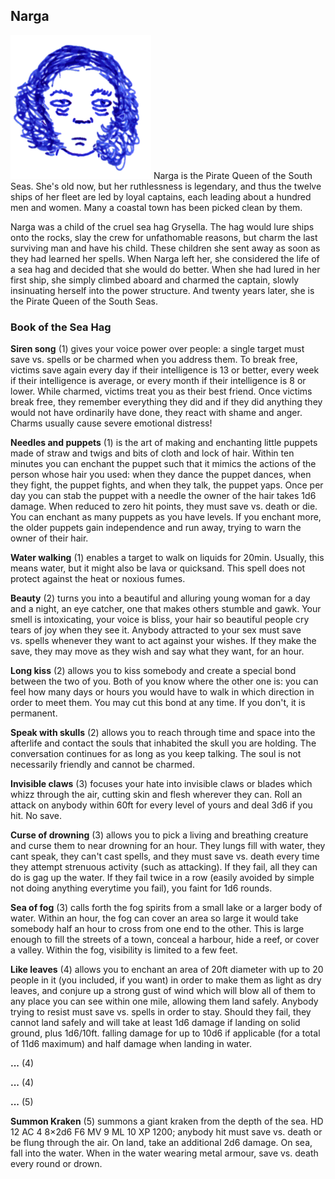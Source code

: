 ## Narga

![Narga](Narga.png) Narga is the Pirate Queen of the South Seas. She's
old now, but her ruthlessness is legendary, and thus the twelve ships
of her fleet are led by loyal captains, each leading about a hundred
men and women. Many a coastal town has been picked clean by them.

Narga was a child of the cruel sea hag Grysella. The hag would lure
ships onto the rocks, slay the crew for unfathomable reasons, but
charm the last surviving man and have his child. These children she
sent away as soon as they had learned her spells. When Narga left her,
she considered the life of a sea hag and decided that she would do
better. When she had lured in her first ship, she simply climbed
aboard and charmed the captain, slowly insinuating herself into the
power structure. And twenty years later, she is the Pirate Queen of
the South Seas.

### Book of the Sea Hag

**Siren song** (1) gives your voice power over people: a single target
must save vs. spells or be charmed when you address them. To break
free, victims save again every day if their intelligence is 13 or
better, every week if their intelligence is average, or every month if
their intelligence is 8 or lower. While charmed, victims treat you as
their best friend. Once victims break free, they remember everything
they did and if they did anything they would not have ordinarily have
done, they react with shame and anger. Charms usually cause severe
emotional distress!

**Needles and puppets** (1) is the art of making and enchanting little
puppets made of straw and twigs and bits of cloth and lock of hair.
Within ten minutes you can enchant the puppet such that it mimics the
actions of the person whose hair you used: when they dance the puppet
dances, when they fight, the puppet fights, and when they talk, the
puppet yaps. Once per day you can stab the puppet with a needle the
owner of the hair takes 1d6 damage. When reduced to zero hit points,
they must save vs. death or die. You can enchant as many puppets as
you have levels. If you enchant more, the older puppets gain
independence and run away, trying to warn the owner of their hair.

**Water walking** (1) enables a target to walk on liquids for 20min.
Usually, this means water, but it might also be lava or quicksand.
This spell does not protect against the heat or noxious fumes.

**Beauty** (2) turns you into a beautiful and alluring young woman for
a day and a night, an eye catcher, one that makes others stumble and
gawk. Your smell is intoxicating, your voice is bliss, your hair so
beautiful people cry tears of joy when they see it. Anybody attracted
to your sex must save vs. spells whenever they want to act against
your wishes. If they make the save, they may move as they wish and say
what they want, for an hour.

**Long kiss** (2) allows you to kiss somebody and create a special
bond between the two of you. Both of you know where the other one is:
you can feel how many days or hours you would have to walk in which
direction in order to meet them. You may cut this bond at any time. If
you don't, it is permanent.

**Speak with skulls** (2) allows you to reach through time and space
into the afterlife and contact the souls that inhabited the skull you
are holding. The conversation continues for as long as you keep
talking. The soul is not necessarily friendly and cannot be charmed.

**Invisible claws** (3) focuses your hate into invisible claws or
blades which whizz through the air, cutting skin and flesh wherever
they can. Roll an attack on anybody within 60ft for every level of
yours and deal 3d6 if you hit. No save.

**Curse of drowning** (3) allows you to pick a living and breathing
creature and curse them to near drowning for an hour. They lungs fill
with water, they cant speak, they can't cast spells, and they must
save vs. death every time they attempt strenuous activity (such as
attacking). If they fail, all they can do is gag up the water. If they
fail twice in a row (easily avoided by simple not doing anything
everytime you fail), you faint for 1d6 rounds.

**Sea of fog** (3) calls forth the fog spirits from a small lake or a
larger body of water. Within an hour, the fog can cover an area so
large it would take somebody half an hour to cross from one end to the
other. This is large enough to fill the streets of a town, conceal a
harbour, hide a reef, or cover a valley. Within the fog, visibility is
limited to a few feet.

**Like leaves** (4) allows you to enchant an area of 20ft diameter
with up to 20 people in it (you included, if you want) in order to
make them as light as dry leaves, and conjure up a strong gust of wind
which will blow all of them to any place you can see within one mile,
allowing them land safely. Anybody trying to resist must save vs.
spells in order to stay. Should they fail, they cannot land safely and
will take at least 1d6 damage if landing on solid ground, plus
1d6/10ft. falling damage for up to 10d6 if applicable (for a total of
11d6 maximum) and half damage when landing in water.

**...** (4)

**...** (4)

**...** (5)

**Summon Kraken** (5) summons a giant kraken from the depth of the
sea. HD 12 AC 4 8×2d6 F6 MV 9 ML 10 XP 1200; anybody hit must save
vs. death or be flung through the air. On land, take an additional 2d6
damage. On sea, fall into the water. When in the water wearing metal
armour, save vs. death every round or drown.
